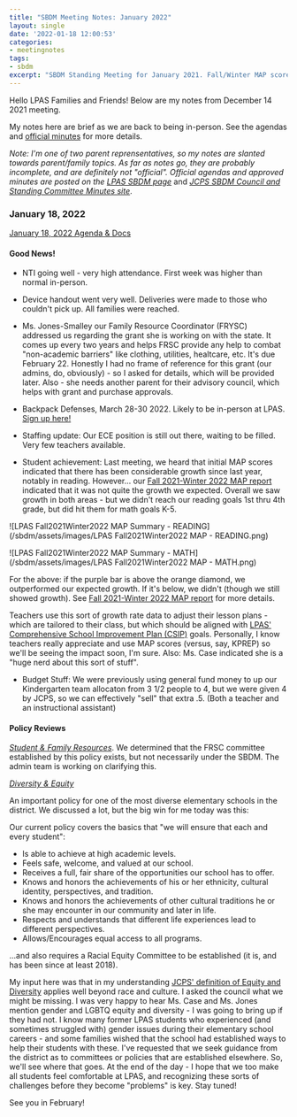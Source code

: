 ```yaml
---
title: "SBDM Meeting Notes: January 2022"
layout: single
date: '2022-01-18 12:00:53'
categories:
- meetingnotes
tags:
- sbdm
excerpt: "SBDM Standing Meeting for January 2021. Fall/Winter MAP scores. Starting to discuss gender equity/diversity issues, more."
---
```


Hello LPAS Families and Friends! Below are my notes from December 14 2021 meeting.

My notes here are brief as we are back to being in-person. See the agendas and [official minutes](https://sppublic.jefferson.kyschools.us/sbdm/SitePages/Home.aspx) for more details.

*Note: I'm one of two parent reprensentatives, so my notes are slanted towards parent/family topics. As far as notes go, they are probably incomplete, and are definitely not "official". Official agendas and approved minutes are posted on the* [*LPAS SBDM page*](http://lincoln.jefferson.kyschools.us/groups/14915/site_based_decision_making_council_sbdm/sbdm) and [*JCPS SBDM Council and Standing Committee Minutes site*](https://sppublic.jefferson.kyschools.us/sbdm/SitePages/Home.aspx).


### January 18, 2022 ###
[January 18, 2022 Agenda & Docs](https://drive.google.com/drive/u/0/folders/1BsMhTurrPY_SHKuqdiQ5ISaj-llxfjcm)

#### Good News! ####
- NTI going well - very high attendance. First week was higher than normal in-person.
- Device handout went very well. Deliveries were made to those who couldn't pick up. All families were reached.

- Ms. Jones-Smalley our Family Resource Coordinator (FRYSC) addressed us regarding the grant she is working on with the state. It comes up every two years and helps FRSC provide any help to combat "non-academic barriers" like clothing, utilities, healtcare, etc. It's due February 22. Honestly I had no frame of reference for this grant (our admins, do, obviously) - so I asked for details, which will be provided later. Also - she needs another parent for their advisory council, which helps with grant and purchase approvals.

- Backpack Defenses, March 28-30 2022. Likely to be in-person at LPAS. [Sign up here!](https://docs.google.com/forms/d/e/1FAIpQLSf68YGF1y0z4Vohe1Ruz9hK2U_DmDnKP-RPa4Y5wpJWr16cbA/viewform)

- Staffing update: Our ECE position is still out there, waiting to be filled. Very few teachers available.

- Student achievement: Last meeting, we heard that initial MAP scores indicated that there has been considerable growth since last year, notably in reading. However... our [Fall 2021-Winter 2022 MAP report](https://drive.google.com/file/d/1Jv-0z4FOIbjVNEHF1ydG04-9tKlmN8Fu/view?usp=sharing) indicated that it was not quite the growth we expected. Overall we saw growth in both areas - but we didn't reach our reading goals 1st thru 4th grade, but did hit them for math goals K-5. 

![LPAS Fall2021Winter2022 MAP Summary - READING](/sbdm/assets/images/LPAS Fall2021Winter2022 MAP - READING.png)

![LPAS Fall2021Winter2022 MAP Summary - MATH](/sbdm/assets/images/LPAS Fall2021Winter2022 MAP - MATH.png)

For the above: if the purple bar is above the orange diamond, we outperformed our expected growth. If it's below, we didn't (though we still showed growth). See [Fall 2021-Winter 2022 MAP report](https://drive.google.com/file/d/1Jv-0z4FOIbjVNEHF1ydG04-9tKlmN8Fu/view?usp=sharing) for more details.

Teachers use this sort of growth rate data to adjust their lesson plans - which are tailored to their class, but which should be aligned with [LPAS' Comprehensive School Improvement Plan (CSIP)](https://benwilson.org/sbdm/meetingnotes/december-standing-meeting/#the-lpas-csip-has-arrived) goals. Personally, I know teachers really appreciate and use MAP scores (versus, say, KPREP) so we'll be seeing the impact soon, I'm sure. Also: Ms. Case indicated she is a "huge nerd about this sort of stuff".

- Budget Stuff: We were previously using general fund money to up our Kindergarten team allocaton from 3 1/2 people to 4, but we were given 4 by JCPS, so we can effectively "sell" that extra .5. (Both a teacher and an instructional assistant)

#### Policy Reviews ####

*[Student & Family Resources](https://docs.google.com/document/d/1B7AqE-mOSJvbYi69-NQtT67hZHKT0N0xsJZ59Aa23lc/edit?usp=sharing)*. We determined that the FRSC committee established by this policy exists, but not necessarily under the SBDM. The admin team is working on clarifying this.

*[Diversity & Equity](https://docs.google.com/document/d/1CYB4ToVTk-edqcvMiMKCydEiNIyHc-LTjIWljPCxR9I/edit?usp=sharing)*

An important policy for one of the most diverse elementary schools in the district. We discussed a lot, but the big win for me today was this:

Our current policy covers the basics that "we will ensure that each and every student":
* Is able to achieve at high academic levels.
* Feels safe, welcome, and valued at our school.
* Receives a full, fair share of the opportunities our school has to offer.
* Knows and honors the achievements of his or her ethnicity, cultural identity, perspectives, and tradition.
* Knows and honors the achievements of other cultural traditions he or she may encounter in our community and later in life.
* Respects and understands that different life experiences lead to different perspectives.
* Allows/Encourages equal access to all programs.

...and also requires a Racial Equity Committee to be established (it is, and has been since at least 2018).

My input here was that in my understanding [JCPS' definition of Equity and Diversity](https://www.jefferson.kyschools.us/department/diversity-equity-and-poverty-programs-division) applies well beyond race and culture. I asked the council what we might be missing. I was very happy to hear Ms. Case and Ms. Jones mention gender and LGBTQ equity and diversity - I was going to bring up if they had not. I know many former LPAS students who experienced (and sometimes struggled with) gender issues during their elementary school careers - and some families wished that the school had established ways to help their students with these. I've requested that we seek guidance from the district as to committees or policies that are established elsewhere. So, we'll see where that goes. At the end of the day - I hope that we too make all students feel comfortable at LPAS, and recognizing these sorts of challenges before they become "problems" is key. Stay tuned!

See you in February!
